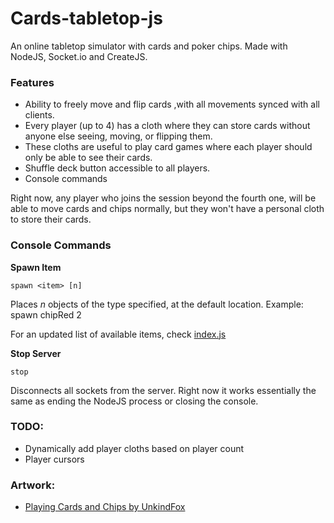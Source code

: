 # Cards-tabletop-js

An online tabletop simulator with cards and poker chips.
Made with NodeJS, Socket.io and CreateJS.

### Features

 *  Ability to freely move and flip cards ,with all movements synced with all clients.
 * Every player (up to 4) has a cloth where they can store cards without anyone else seeing, moving, or flipping them.
 * These cloths are useful to play card games where each player should only be able to see their cards.
 * Shuffle deck button accessible to all players.
 * Console commands


Right now, any player who joins the session beyond the fourth one, will be able to move cards and chips normally, but they won't have a personal cloth to store their cards.

### Console Commands

**Spawn Item**
```
spawn <item> [n]
```
Places *n* objects of the type specified, at the default location. Example: spawn chipRed 2

For an updated list of available items, check [index.js](https://github.com/guachitonico/cards-tabletop-js/blob/master/index.js)

**Stop Server**
```
stop
```
Disconnects all sockets from the server. Right now it works essentially the same as ending the NodeJS process or closing the console.






### TODO:

  * Dynamically add player cloths based on player count
  * Player cursors
  
### Artwork:

 * [Playing Cards and Chips by UnkindFox](https://opengameart.org/content/playing-card-assets-52-cards-deck-chips)
